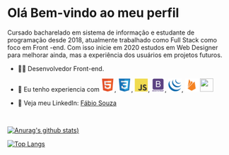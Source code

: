 <h1> Olá Bem-vindo ao meu perfil </h1>
<p>Cursado bacharelado em sistema de informação e estudante de programação desde 2018, atualmente trabalhado como Full Stack como foco em Front -end. Com isso inicie em 2020 estudos em Web Designer para melhorar ainda, mas a experiência dos usuários em projetos futuros.</p>

  - 👨‍💻 Desenvolvedor Front-end. 

  - 🎈 Eu tenho experiencia com 
   <img src="https://raw.githubusercontent.com/devicons/devicon/master/icons/html5/html5-original.svg" alt="HTML" width="30" height="30">, 
   <img src="https://raw.githubusercontent.com/devicons/devicon/master/icons/css3/css3-original.svg" alt="HTML" width="30" height="30">, 
   <img src="https://raw.githubusercontent.com/devicons/devicon/master/icons/javascript/javascript-original.svg" alt="HTML" width="30" height="30">, 
   <img src="https://raw.githubusercontent.com/devicons/devicon/master/icons/bootstrap/bootstrap-plain-wordmark.svg" alt="HTML" width="30" height="30">, <img src="https://raw.githubusercontent.com/devicons/devicon/master/icons/jquery/jquery-original.svg" alt="HTML" width="30" height="30">,
    <img src="https://raw.githubusercontent.com/devicons/devicon/master/icons/firebase/firebase-plain.svg" alt="HTML" width="30" height="30">
    <img src="https://cdn.jsdelivr.net/gh/devicons/devicon/icons/nodejs/nodejs-original.svg"  width="30" height="30"/>

  - 💬 Veja meu LinkedIn: <a href="https://www.linkedin.com/in/f%C3%A1bio-souza-b223601a3/" target="_blank">Fábio Souza</a>
  
  <p>[![Anurag's github stats](https://github-readme-stats.vercel.app/api?username=Fabio-sudo-apt&show_icons=true&theme=vue-dark))](https://github.com/anuraghazra/github-readme-stats)</p>
  [![Top Langs](https://github-readme-stats.vercel.app/api/top-langs/?username=Fabio-sudo-apt&show_icons=true&theme=vue-dark&layout=compact)](https://github.com/anuraghazra/github-readme-stats)
